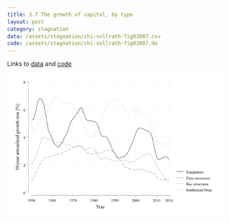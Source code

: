```yaml
---
title: 3.7 The growth of capital, by type
layout: post
category: stagnation
data: /assets/stagnation/chi-vollrath-fig03007.csv
code: /assets/stagnation/chi-vollrath-fig03007.do
---
```


Links to [data](/assets/stagnation/chi-vollrath-fig03007.csv) and [code](/assets/stagnation/chi-vollrath-fig03007.do) 

![3.7 The growth of capital, by type](/assets/stagnation/chi-vollrath-fig03007.png)
